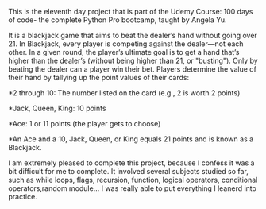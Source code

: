 This is the eleventh day project that is part of the Udemy Course: 100 days of code- the complete Python Pro bootcamp, taught by Angela Yu. 

It is a blackjack game that aims to beat the dealer’s hand without going over 21. In Blackjack, every player is competing against the dealer—not each other. In a given round, the player’s ultimate goal is to get a hand that’s higher than the dealer’s (without being higher than 21, or "busting"). Only by beating the dealer can a player win their bet. Players determine the value of their hand by tallying up the point values of their cards:

*2 through 10: The number listed on the card (e.g., 2 is worth 2 points)

*Jack, Queen, King: 10 points

*Ace: 1 or 11 points (the player gets to choose)

*An Ace and a 10, Jack, Queen, or King equals 21 points and is known as a Blackjack.

I am extremely pleased to complete this project, because I confess it was a bit difficult for me to complete. It involved several subjects studied so far, such as while loops, flags, recursion, function, logical operators, conditional operators,random module... I was really able to put everything I leanerd into practice.
